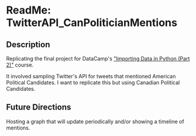 # ReadMe: TwitterAPI_CanPoliticianMentions

## Description
Replicating the final project for DataCamp's ["Importing Data in Python (Part 2)"](https://www.datacamp.com/courses/python-data-science-toolbox-part-2) course.

It involved sampling Twitter's API for tweets that mentioned American Political Candidates. I want to replicate this but using Canadian Political Candidates.

## Future Directions
Hosting a graph that will update periodically and/or showing a timeline of mentions.
